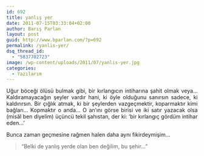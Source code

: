 ```yaml
---
id: 692
title: yanlış yer
date: 2011-07-15T03:33:04+02:00
author: Barış Parlan
layout: post
guid: http://www.bparlan.com/?p=692
permalink: /yanlis-yer/
dsq_thread_id:
  - "5837702723"
image: /wp-content/uploads/2011/07/yanlis-yer.jpg
categories:
  - Yazılarım
---
```

<div class="ttr_start">
</div>

<p style="text-align: justify;">
  Uğur böceği ölüsü bulmak gibi, bir kırlangıcın intiharına şahit olmak veya&#8230; Kaldıramayacağın şeyler vardır hani, ki öyle olduğunu sanırsın sadece, ki kaldırırsın. Bir çığlık atmak, ki bir şeylerden vazgeçmektir, koparmaktır kimi bağları&#8230; Kopmaktır o anda&#8230; O an&#8217;ını görse birisi ve iki satır yazacak olsa (misâl ben diyelim) üçüncü tekil şahıstan, der ki: &#8216;bir kırlangıç gördüm intihar eden&#8230;&#8217;
</p>

<p style="text-align: justify;">
  Bunca zaman geçmesine rağmen halen daha aynı fikirdeymişim&#8230;
</p>

> <p style="text-align: justify;">
>   &#8220;Belki de yanlış yerde olan ben değilim, bu şehir&#8230;&#8221;
> </p>
> 
> <p style="text-align: justify;">
>   </blockquote> 
>   
>   <p>
>     &nbsp;
>   </p>
>   
>   <div class="ttr_end">
>
>   </div>